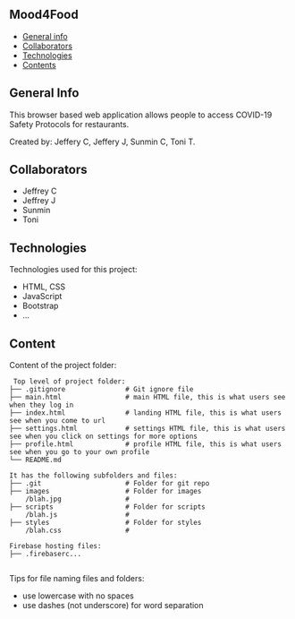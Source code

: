 ## Mood4Food

* [General info](#general-info)
* [Collaborators](#collaborators)
* [Technologies](#technologies)
* [Contents](#content)

## General Info
This browser based web application allows people to access COVID-19 Safety Protocols for restaurants.

Created by: Jeffery C, Jeffery J, Sunmin C, Toni T.
	
## Collaborators
* Jeffrey C
* Jeffrey J
* Sunmin
* Toni

## Technologies
Technologies used for this project:
* HTML, CSS
* JavaScript
* Bootstrap 
* ...
	
## Content
Content of the project folder:

```
 Top level of project folder: 
├── .gitignore               # Git ignore file
├── main.html                # main HTML file, this is what users see when they log in
├── index.html               # landing HTML file, this is what users see when you come to url
├── settings.html            # settings HTML file, this is what users see when you click on settings for more options
├── profile.html             # profile HTML file, this is what users see when you go to your own profile
└── README.md

It has the following subfolders and files:
├── .git                     # Folder for git repo
├── images                   # Folder for images
    /blah.jpg                # 
├── scripts                  # Folder for scripts
    /blah.js                 # 
├── styles                   # Folder for styles
    /blah.css                # 

Firebase hosting files: 
├── .firebaserc...


```

Tips for file naming files and folders:
* use lowercase with no spaces
* use dashes (not underscore) for word separation

